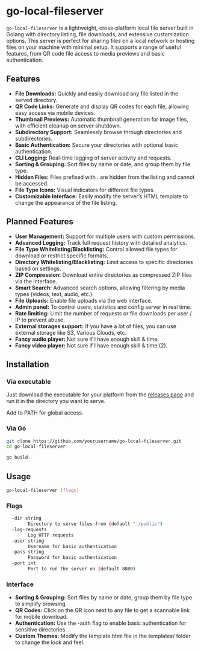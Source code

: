 # go-local-fileserver

`go-local-fileserver` is a lightweight, cross-platform local file server built in Golang with directory listing, file downloads, and extensive customization options. This server is perfect for sharing files on a local network or hosting files on your machine with minimal setup. It supports a range of useful features, from QR code file access to media previews and basic authentication.

## Features

* <b>File Downloads:</b> Quickly and easily download any file listed in the served directory.
* <b>QR Code Links:</b> Generate and display QR codes for each file, allowing easy access via mobile devices.
* <b>Thumbnail Previews:</b> Automatic thumbnail generation for image files, with efficient cleanup on server shutdown.
* <b>Subdirectory Support:</b> Seamlessly browse through directories and subdirectories.
* <b>Basic Authentication:</b> Secure your directories with optional basic authentication.
* <b>CLI Logging:</b> Real-time logging of server activity and requests.
* <b>Sorting & Grouping:</b> Sort files by name or date, and group them by file type.
* <b>Hidden Files:</b> Files prefixed with . are hidden from the listing and cannot be accessed.
* <b>File Type Icons:</b> Visual indicators for different file types.
* <b>Customizable Interface:</b> Easily modify the server’s HTML template to change the appearance of the file listing.

## Planned Features

* <b>User Management:</b> Support for multiple users with custom permissions.
* <b>Advanced Logging:</b> Track full request history with detailed analytics.
* <b>File Type Whitelisting/Blacklisting:</b> Control allowed file types for download or restrict specific formats.
* <b>Directory Whitelisting/Blacklisting:</b> Limit access to specific directories based on settings.
* <b>ZIP Compression:</b> Download entire directories as compressed ZIP files via the interface.
* <b>Smart Search:</b> Advanced search options, allowing filtering by media types (videos, text, audio, etc.).
* <b>File Uploads:</b> Enable file uploads via the web interface.
* <b>Admin panel:</b> To control users, statistics and config server in real time.
* <b>Rate limiting:</b> Limit the number of requests or file downloads per user / IP to prevent abuse.
* <b>External storages support:</b> If you have a lot of files, you can use external storage like S3, Various Clouds, etc.
* <b>Fancy audio player:</b> Not sure if I have enough skill & time.
* <b>Fancy video player:</b> Not sure if I have enough skill & time (2).

## Installation

### Via executable

Just download the executable for your platform from the [releases page](https://github.com/lazybark/go-local-fileserver/releases) and run it in the directory you want to serve.

Add to PATH for global access.

### Via Go

```bash
git clone https://github.com/yourusername/go-local-fileserver.git
cd go-local-fileserver

go build
```

## Usage

```bash
go-local-fileserver [flags]
```

### Flags

```bash
  -dir string
        Directory to serve files from (default "./public")
  -log-requests
        Log HTTP requests
  -user string
        Username for basic authentication
  -pass string
        Password for basic authentication
  -port int
        Port to run the server on (default 8080)
```

### Interface

* <b>Sorting & Grouping:</b> Sort files by name or date, group them by file type to simplify browsing.
* <b>QR Codes:</b> Click on the QR icon next to any file to get a scannable link for mobile download.
* <b>Authentication:</b> Use the -auth flag to enable basic authentication for sensitive directories.
* <b>Custom Themes:</b> Modify the template.html file in the templates/ folder to change the look and feel.

